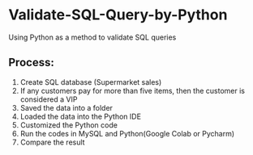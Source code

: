 # Validate-SQL-Query-by-Python
Using Python as a method to validate SQL queries

## Process:
1. Create SQL database (Supermarket sales)
2. If any customers pay for more than five items, then the customer is considered a VIP
3. Saved the data into a folder
4. Loaded the data into the Python IDE
5. Customized the Python code
6. Run the codes in MySQL and Python(Google Colab or Pycharm)
7. Compare the result
